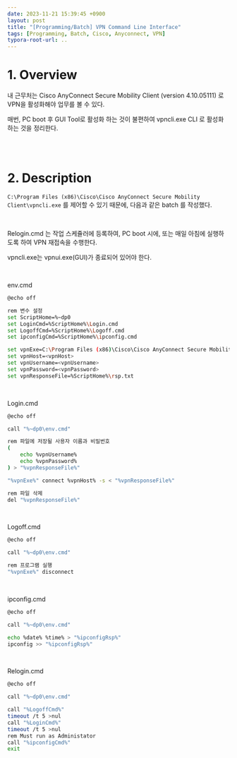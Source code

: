 ```yaml
---
date: 2023-11-21 15:39:45 +0900
layout: post
title: "[Programming/Batch] VPN Command Line Interface"
tags: [Programming, Batch, Cisco, Anyconnect, VPN]
typora-root-url: ..
---
```


# 1. Overview

내 근무처는 Cisco AnyConnect Secure Mobility Client (version 4.10.05111) 로 VPN을 활성화해야 업무를 볼 수 있다.

매번, PC boot 후 GUI Tool로 활성화 하는 것이 불편하여 vpncli.exe CLI 로 활성화 하는 것을 정리한다.


<br><br>


# 2. Description

`C:\Program Files (x86)\Cisco\Cisco AnyConnect Secure Mobility Client\vpncli.exe` 를 제어할 수 있기 때문에, 다음과 같은 batch 를 작성했다.

<br>

Relogin.cmd 는 작업 스케쥴러에 등록하여, PC boot 시에, 또는 매일 아침에 실행하도록 하여 VPN 재접속을 수행한다.

vpncli.exe는 vpnui.exe(GUI)가 종료되어 있어야 한다.

<br>

env.cmd

```bash
@echo off

rem 변수 설정
set ScriptHome=%~dp0
set LoginCmd=%ScriptHome%\Login.cmd
set LogoffCmd=%ScriptHome%\Logoff.cmd
set ipconfigCmd=%ScriptHome%\ipconfig.cmd

set vpnExe=C:\Program Files (x86)\Cisco\Cisco AnyConnect Secure Mobility Client\vpncli.exe
set vpnHost=<vpnHost>
set vpnUsername=<vpnUsername>
set vpnPassword=<vpnPassword>
set vpnResponseFile=%ScriptHome%\rsp.txt
```

<br>

Login.cmd

```bash
@echo off

call "%~dp0\env.cmd"

rem 파일에 저장될 사용자 이름과 비밀번호
(
    echo %vpnUsername%
    echo %vpnPassword%
) > "%vpnResponseFile%"

"%vpnExe%" connect %vpnHost% -s < "%vpnResponseFile%"

rem 파일 삭제
del "%vpnResponseFile%"
```

<br>

Logoff.cmd

```bash
@echo off

call "%~dp0\env.cmd"

rem 프로그램 실행
"%vpnExe%" disconnect
```

<br>

ipconfig.cmd

```bash
@echo off

call "%~dp0\env.cmd"

echo %date% %time% > "%ipconfigRsp%"
ipconfig >> "%ipconfigRsp%"
```

<br>

Relogin.cmd

```bash
@echo off

call "%~dp0\env.cmd"

call "%LogoffCmd%"
timeout /t 5 >nul
call "%LoginCmd%"
timeout /t 5 >nul
rem Must run as Administator
call "%ipconfigCmd%"
exit
```

